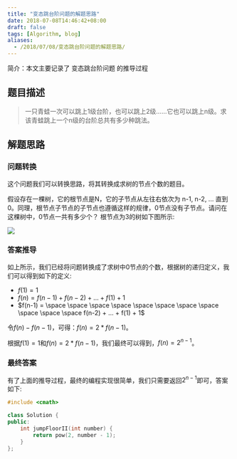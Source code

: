 ```yaml
---
title: "变态跳台阶问题的解题思路"
date: 2018-07-08T14:46:42+08:00
draft: false
tags: [Algorithm, blog]
aliases:
  - /2018/07/08/变态跳台阶问题的解题思路/
---
```


简介：本文主要记录了 变态跳台阶问题 的推导过程

<!--more-->

## 题目描述

> 一只青蛙一次可以跳上1级台阶，也可以跳上2级……它也可以跳上n级。求该青蛙跳上一个n级的台阶总共有多少种跳法。

## 解题思路

### 问题转换

这个问题我们可以转换思路，将其转换成求树的节点个数的题目。

假设存在一棵树，它的根节点是N，它的子节点从左往右依次为 n-1, n-2, ... 直到0。同理，根节点子节点的子节点也遵循这样的规律，0节点没有子节点。请问在这棵树中，0节点一共有多少个？
根节点为3的树如下图所示:

![](https://passage-1253400711.cos.ap-beijing.myqcloud.com/2018-04-08-100136.png)

### 答案推导

如上所示，我们已经将问题转换成了求树中0节点的个数，根据树的递归定义，我们可以得到如下的定义:

+ $f(1) = 1$
+ $f(n) = f(n-1) + f(n-2) + ... + f(1) + 1$
+ $f(n-1) = \space \space \space \space \space \space \space \space \space \space \space f(n-2) + ... + f(1) + 1$

令$f(n) - f(n-1)$，可得：$f(n) = 2 * f(n-1)$。

根据$f(1) = 1$和$f(n) = 2 * f(n-1)$，我们最终可以得到，$f(n) = 2^{n-1}$。

### 最终答案

有了上面的推导过程，最终的编程实现很简单，我们只需要返回$2^{n-1}$即可，答案如下:

```c++
#include <cmath>

class Solution {
public:
    int jumpFloorII(int number) {
        return pow(2, number - 1);
    }
};
```
